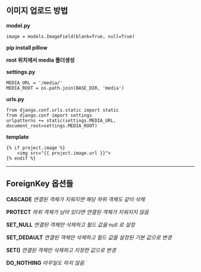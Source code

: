 

## 이미지 업로드 방법


**model.py**

	image = models.ImageField(blank=True, null=True)


**pip install pillow**


**root 위치에서 media 폴더생성**


**settings.py**

	MEDIA_URL = '/media/'
	MEDIA_ROOT = os.path.join(BASE_DIR, 'media')


**urls.py**

	from django.conf.urls.static import static
	from django.conf import settings
	urlpatterns += static(settings.MEDIA_URL, document_root=settings.MEDIA_ROOT)
		


**template** 

	{% if project.image %}
		<img src="{{ project.image.url }}">
	{% endif %}



<hr/>



## ForeignKey 옵션들


**CASCADE**
*연결된 객체가 지워지면 해당 하위 객체도 같이 삭제*


**PROTECT**
*하위 객체가 남아 있다면 연결된 객체가 지워지지 않음*


**SET_NULL**
*연결된 객체만 삭제하고 필드 값을 null 로 설정*


**SET_DEDAULT**
*연결된 객체만 삭제하고 필드 값을 설정된 기본 값으로 변경*


**SET()**
*연결된 객체만 삭제하고 지정한 값으로 변경*


**DO_NOTHING**
*아무일도 하지 않음*



	



